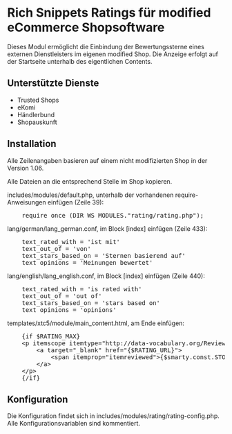 # Rich Snippets Ratings für modified eCommerce Shopsoftware
Dieses Modul ermöglicht die Einbindung der Bewertungssterne eines externen Dienstleisters im eigenen modified Shop. Die Anzeige erfolgt auf der Startseite unterhalb des eigentlichen Contents.

## Unterstützte Dienste
- Trusted Shops
- eKomi
- Händlerbund
- Shopauskunft

## Installation
Alle Zeilenangaben basieren auf einem nicht modifizierten Shop in der Version 1.06.

Alle Dateien an die entsprechend Stelle im Shop kopieren.

includes/modules/default.php, unterhalb der vorhandenen require-Anweisungen einfügen (Zeile 39):
<pre>
	require_once (DIR_WS_MODULES."rating/rating.php");
</pre>

lang/german/lang_german.conf, im Block [index] einfügen (Zeile 433):
<pre>
	text_rated_with = 'ist mit'
	text_out_of = 'von'
	text_stars_based_on = 'Sternen basierend auf'
	text_opinions = 'Meinungen bewertet'
</pre>

lang/english/lang_english.conf, im Block [index] einfügen (Zeile 440):
<pre>
	text_rated_with = 'is rated with'
	text_out_of = 'out of'
	text_stars_based_on = 'stars based on'
	text_opinions = 'opinions'
</pre>

templates/xtc5/module/main_content.html, am Ende einfügen:
<pre>
	{if $RATING_MAX}
	&lt;p itemscope itemtype="http://data-vocabulary.org/Review-aggregate"&gt;
		&lt;a target="_blank" href="{$RATING_URL}"&gt;
			&lt;span itemprop="itemreviewed"&gt;{$smarty.const.STORE_NAME}&lt;/span&gt; {#text_rated_with#} &lt;span itemprop="rating" itemscope itemtype="http://data-vocabulary.org/Rating"&gt;&lt;span itemprop="average"&gt;{$RATING_AVERAGE}&lt;/span&gt; {#text_out_of#} &lt;span itemprop="best"&gt;{$RATING_MAX}&lt;/span&gt;&lt;/span&gt; {#text_stars_based_on#} &lt;span itemprop="votes"&gt;{$RATING_AMOUNT}&lt;/span&gt; {#text_opinions#}.
		&lt;/a&gt;
	&lt;/p&gt;
	{/if}
</pre>
## Konfiguration

Die Konfiguration findet sich in includes/modules/rating/rating-config.php. Alle Konfigurationsvariablen sind kommentiert. 

